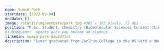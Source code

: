 ```yaml
---
name: Sumin Park
startdate: [2023-09-04]
enddate: []
image: /static/img/members/park.jpg #365 x 365 pixels, 72 dpi
position: "M.Sc. Student, Chemistry (Biomolecular Sciences Concentration)"
#subsequent:  update once you become an alumnus
linkedin: sumin-park-aab3371a4
description: "Sumin graduated from Earlham College in the US with a degree in Chemistry. In her undergraduate research, she studied thermodynamic properties of polar fluids using molecular dynamics simulation and molecular-based equation of states. She was also involved in research to study the diffusion in lipid bilayer membranes, especially the effect of periodic boundary conditions in molecular dynamics simulation. Outside of lab, Sumin enjoys going to the gym and exploring the city/nature on a bike."
---
```

